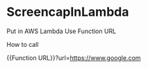 # ScreencapInLambda
Put in AWS Lambda
Use Function URL

How to call

{{Function URL}}?url=https://www.google.com
